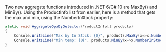 Two new aggregate functions introduced in .NET 6/C# 10 are MaxBy() and MinBy(). Using the ProductInfo list from earlier, here is a method that gets the max and min, using the NumberInStock property:  

```csharp
static void AggregateOpsBySelector(ProductInfo[] products)  
{  
	Console.WriteLine("Max by In Stock: {0}", products.MaxBy(x=>x.NumberInStock));  
	Console.WriteLine("Min temp: {0}", products.MinBy(x=>x.NumberInStock));  
}
```
